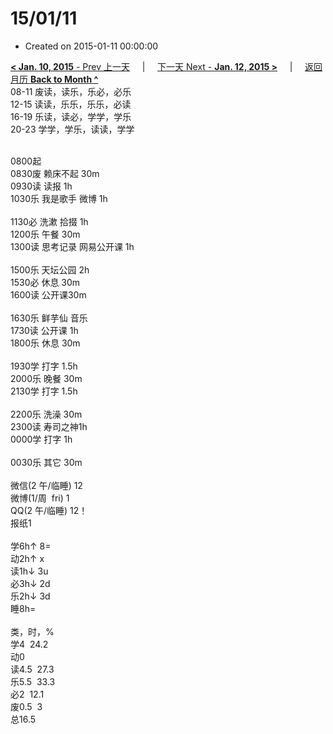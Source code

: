 # 15/01/11

- Created on 2015-01-11 00:00:00

[**< Jan. 10, 2015** - Prev 上一天](/lifelogs/2015/01/d10.md) &nbsp; &nbsp; | &nbsp; &nbsp; [下一天 Next - **Jan. 12, 2015 >**](/lifelogs/2015/01/d12.md) &nbsp; &nbsp; |  &nbsp; &nbsp; [返回月历 **Back to Month ^**](/lifelogs/2015/01/index.md)
<br/>08-11 废读，读乐，乐必，必乐<br/>12-15 读读，乐乐，乐乐，必读<br/>16-19 乐读，读必，学学，学乐<br/>20-23 学学，学乐，读读，学学<div><br/></div>0800起<br/>0830废 赖床不起 30m<br/>0930读 读报 1h<br/>1030乐 我是歌手 微博 1h<div><br/></div>1130必 洗漱 拾掇 1h<br/>1200乐 午餐 30m<br/>1300读 思考记录 网易公开课 1h<div><br/></div>1500乐 天坛公园 2h<br/>1530必 休息 30m<br/>1600读 公开课30m<div><br/></div>1630乐 鲜芋仙 音乐<br/>1730读 公开课 1h<br/>1800乐 休息 30m<div><br/></div>1930学 打字 1.5h<br/>2000乐 晚餐 30m</div><div>2130学 打字 1.5h</div><div><br/></div><div>2200乐 洗澡 30m</div><div>2300读 寿司之神1h</div><div>0000学 打字 1h</div><div><br/></div><div>0030乐 其它 30m</div><div><div><br/></div>微信(2 午/临睡) 12<br/>微博(1/周  fri) 1<br/>QQ(2 午/临睡) 12！<br/>报纸1<div><br/></div>学6h↑ 8=<br/>动2h↑ x<br/>读1h↓ 3u<br/>必3h↓ 2d<br/>乐2h↓ 3d<br/>睡8h=<div><br/></div>类，时，%<br/>学4  24.2</div><div>动0<br/>读4.5  27.3<br/>乐5.5  33.3<br/>必2  12.1<br/>废0.5  3<br/>总16.5</div>
